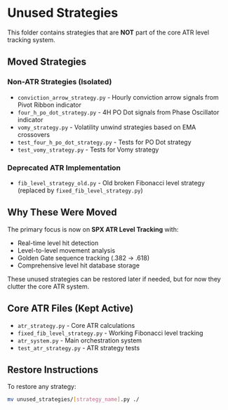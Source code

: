 # Unused Strategies

This folder contains strategies that are **NOT** part of the core ATR level tracking system.

## Moved Strategies

### Non-ATR Strategies (Isolated)
- `conviction_arrow_strategy.py` - Hourly conviction arrow signals from Pivot Ribbon indicator
- `four_h_po_dot_strategy.py` - 4H PO Dot signals from Phase Oscillator indicator  
- `vomy_strategy.py` - Volatility unwind strategies based on EMA crossovers
- `test_four_h_po_dot_strategy.py` - Tests for PO Dot strategy
- `test_vomy_strategy.py` - Tests for Vomy strategy

### Deprecated ATR Implementation
- `fib_level_strategy_old.py` - Old broken Fibonacci level strategy (replaced by `fixed_fib_level_strategy.py`)

## Why These Were Moved

The primary focus is now on **SPX ATR Level Tracking** with:
- Real-time level hit detection
- Level-to-level movement analysis  
- Golden Gate sequence tracking (.382 → .618)
- Comprehensive level hit database storage

These unused strategies can be restored later if needed, but for now they clutter the core ATR system.

## Core ATR Files (Kept Active)
- `atr_strategy.py` - Core ATR calculations
- `fixed_fib_level_strategy.py` - Working Fibonacci level tracking
- `atr_system.py` - Main orchestration system
- `test_atr_strategy.py` - ATR strategy tests

## Restore Instructions

To restore any strategy:
```bash
mv unused_strategies/[strategy_name].py ./
```
